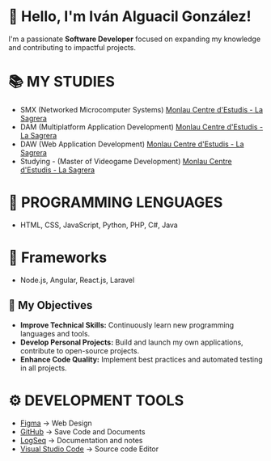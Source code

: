 # 👋 Hello, I'm Iván Alguacil González!

I'm a passionate **Software Developer** focused on expanding my knowledge and contributing to impactful projects.

# 📚 MY STUDIES

- SMX (Networked Microcomputer Systems) [Monlau Centre d'Estudis - La Sagrera](https://www.monlau.com/)
- DAM (Multiplatform Application Development) [Monlau Centre d'Estudis - La Sagrera](https://www.monlau.com/)
- DAW (Web Application Development) [Monlau Centre d'Estudis - La Sagrera](https://www.monlau.com/)
- Studying - (Master of Videogame Development) [Monlau Centre d'Estudis - La Sagrera](https://www.monlau.com/)
# 🧠 PROGRAMMING LENGUAGES

- HTML, CSS, JavaScript, Python, PHP, C#, Java

# 📕 Frameworks

- Node.js, Angular, React.js, Laravel

## 🎯 My Objectives

- **Improve Technical Skills:** Continuously learn new programming languages and tools.
- **Develop Personal Projects:** Build and launch my own applications, contribute to open-source projects.
- **Enhance Code Quality:** Implement best practices and automated testing in all projects.



# ⚙ DEVELOPMENT TOOLS

- [Figma](https://www.figma.com/) -> Web Design
- [GitHub](https://github.com/) -> Save Code and Documents
- [LogSeq](https://logseq.com/) -> Documentation and notes
- [Visual Studio Code](https://code.visualstudio.com/) -> Source code Editor
